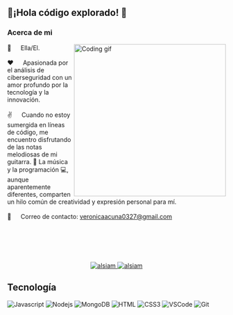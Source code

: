 ## 👋¡Hola código explorado!  💼
### Acerca de mi
<p>
 <img align="right" width="350" src="https://user-images.githubusercontent.com/74038190/212750680-266fa8aa-39f1-4e8b-8873-7181dbaf3d7c.gif" alt="Coding gif" />

 👤 &emsp; Ella/El.<br/><br/>
 ❤️ &emsp; Apasionada por el análisis de ciberseguridad con un amor profundo por la tecnología y la innovación.<br/><br/>
 ✌️ &emsp; Cuando no estoy sumergida en líneas de código, me encuentro disfrutando de las notas melodiosas de mi guitarra. 🎸 La música y la programación 💻, aunque aparentemente diferentes, comparten un hilo común de creatividad y expresión personal para mí.<br/><br/>
 📧 &emsp; Correo de contacto: veronicaacuna0327@gmail.com<br/><br/>

</p>

<br/>
<br/>
<br/>

<p align="center">
  <a href="https://v-ac.github.io/HTML/" target="blank">
  <img src="https://img.shields.io/badge/Website-DC143C?style=for-the-badge&logo=medium&logoColor=white" alt="alsiam" />
 </a>
 <a href="www.linkedin.com/in/verónica-acuña-9921a01b1" target="_blank">
  <img src="https://img.shields.io/badge/LinkedIn-0077B5?style=for-the-badge&logo=linkedin&logoColor=white" alt="alsiam"/>
 </a>
</p>

## Tecnología

![Javascript](https://img.shields.io/badge/Javascript-F0DB4F?style=for-the-badge&labelColor=black&logo=javascript&logoColor=F0DB4F)
![Nodejs](https://img.shields.io/badge/Nodejs-3C873A?style=for-the-badge&labelColor=black&logo=node.js&logoColor=3C873A)
![MongoDB](https://img.shields.io/badge/MongoDB-4EA94B?style=for-the-badge&logo=mongodb&logoColor=white)
![HTML](https://img.shields.io/badge/HTML5-E34F26?style=for-the-badge&logo=html5&logoColor=white)
![CSS3](https://img.shields.io/badge/CSS3-1572B6?style=for-the-badge&logo=css3&logoColor=white)
![VSCode](https://img.shields.io/badge/Visual_Studio-0078d7?style=for-the-badge&logo=visual%20studio&logoColor=white)
![Git](https://img.shields.io/badge/Git-F05032?style=for-the-badge&logo=git&logoColor=white)


